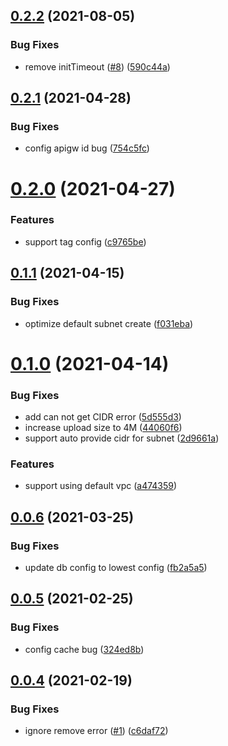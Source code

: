 ## [0.2.2](https://github.com/serverless-components/tencent-wordpress/compare/v0.2.1...v0.2.2) (2021-08-05)


### Bug Fixes

* remove initTimeout ([#8](https://github.com/serverless-components/tencent-wordpress/issues/8)) ([590c44a](https://github.com/serverless-components/tencent-wordpress/commit/590c44a124ff8e0093a58c6c8fd0449c7e3ea896))

## [0.2.1](https://github.com/serverless-components/tencent-wordpress/compare/v0.2.0...v0.2.1) (2021-04-28)


### Bug Fixes

* config apigw id bug ([754c5fc](https://github.com/serverless-components/tencent-wordpress/commit/754c5fc1026443e1397366d42714b4eeb98af523))

# [0.2.0](https://github.com/serverless-components/tencent-wordpress/compare/v0.1.1...v0.2.0) (2021-04-27)


### Features

* support tag config ([c9765be](https://github.com/serverless-components/tencent-wordpress/commit/c9765be56162410a77d4f76df42f2f16b162bbc1))

## [0.1.1](https://github.com/serverless-components/tencent-wordpress/compare/v0.1.0...v0.1.1) (2021-04-15)


### Bug Fixes

* optimize default subnet create ([f031eba](https://github.com/serverless-components/tencent-wordpress/commit/f031eba0205bdcd606672ba173051acb8ca256a1))

# [0.1.0](https://github.com/serverless-components/tencent-wordpress/compare/v0.0.6...v0.1.0) (2021-04-14)


### Bug Fixes

* add can not get CIDR error ([5d555d3](https://github.com/serverless-components/tencent-wordpress/commit/5d555d36f4977346a1435ac14a26a956aa462287))
* increase upload size to 4M ([44060f6](https://github.com/serverless-components/tencent-wordpress/commit/44060f632a8082c0ee8c547e56f9d493989fcd9f))
* support auto provide cidr for subnet ([2d9661a](https://github.com/serverless-components/tencent-wordpress/commit/2d9661ad5303f24bd7e00be8b03f8b9e52d37f00))


### Features

* support using default vpc ([a474359](https://github.com/serverless-components/tencent-wordpress/commit/a474359fdf307cb77d17e20ca456de87f877da61))

## [0.0.6](https://github.com/serverless-components/tencent-wordpress/compare/v0.0.5...v0.0.6) (2021-03-25)


### Bug Fixes

* update db config to lowest config ([fb2a5a5](https://github.com/serverless-components/tencent-wordpress/commit/fb2a5a5994b1a614bc23d23c44e96a99260252b7))

## [0.0.5](https://github.com/serverless-components/tencent-wordpress/compare/v0.0.4...v0.0.5) (2021-02-25)


### Bug Fixes

* config cache bug ([324ed8b](https://github.com/serverless-components/tencent-wordpress/commit/324ed8bcadccd86b6ff5d8313ac218fe0f1be2d8))

## [0.0.4](https://github.com/serverless-components/tencent-wordpress/compare/v0.0.3...v0.0.4) (2021-02-19)


### Bug Fixes

* ignore remove error ([#1](https://github.com/serverless-components/tencent-wordpress/issues/1)) ([c6daf72](https://github.com/serverless-components/tencent-wordpress/commit/c6daf72b7eb750d4f07c51d9151990b0c3865b98))
